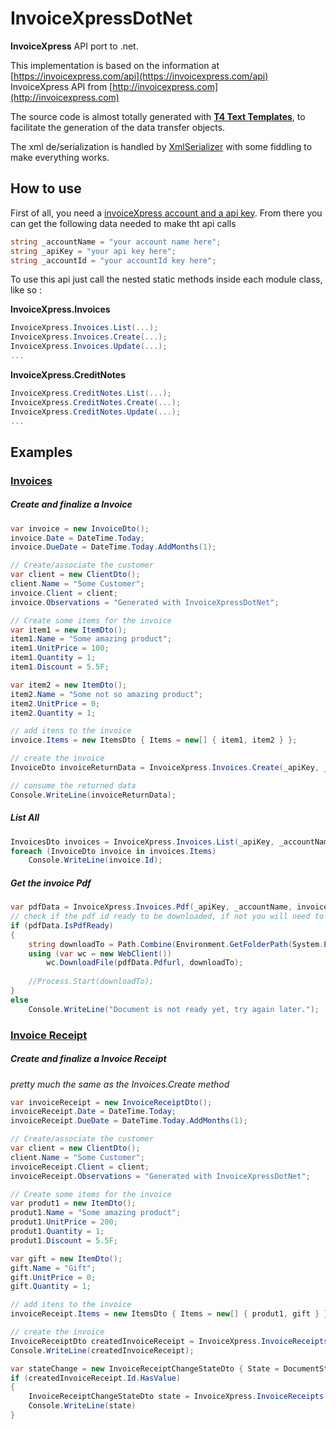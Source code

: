 # InvoiceXpressDotNet
**InvoiceXpress** API port to .net.

This implementation is based on the information at [https://invoicexpress.com/api](https://invoicexpress.com/api)
InvoiceXpress API from [http://invoicexpress.com](http://invoicexpress.com)

The source code is almost totally generated with [**T4 Text Templates**](https://msdn.microsoft.com/en-us/library/bb126445.aspx), to facilitate the generation of the data transfer objects.

The xml de/serialization is handled by [XmlSerializer](https://msdn.microsoft.com/en-us/library/system.xml.serialization.xmlserializer(v=vs.110).aspx) with some fiddling to make everything works.

## How to use

First of all, you need a [invoiceXpress account and a api key](https://invoicexpress.com/api/overview). 
From there you can get the following data needed to make tht api calls

```cs
string _accountName = "your account name here";
string _apiKey = "your api key here";
string _accountId = "your accountId key here";
```

To use this api just call the nested static methods inside each module class, like so :

**InvoiceXpress.Invoices**
```cs
InvoiceXpress.Invoices.List(...);
InvoiceXpress.Invoices.Create(...);
InvoiceXpress.Invoices.Update(...);
...
```
**InvoiceXpress.CreditNotes**
```cs
InvoiceXpress.CreditNotes.List(...); 
InvoiceXpress.CreditNotes.Create(...); 
InvoiceXpress.CreditNotes.Update(...);
...
```
## Examples
### [Invoices](https://invoicexpress.com/api/invoices/)
##### Create and finalize a Invoice
```cs
var invoice = new InvoiceDto();
invoice.Date = DateTime.Today;
invoice.DueDate = DateTime.Today.AddMonths(1);

// Create/associate the customer
var client = new ClientDto();
client.Name = "Some Customer";
invoice.Client = client;
invoice.Observations = "Generated with InvoiceXpressDotNet";

// Create some items for the invoice
var item1 = new ItemDto();
item1.Name = "Some amazing product";
item1.UnitPrice = 100;
item1.Quantity = 1;
item1.Discount = 5.5F;

var item2 = new ItemDto();
item2.Name = "Some not so amazing product";
item2.UnitPrice = 0;
item2.Quantity = 1;

// add itens to the invoice
invoice.Items = new ItemsDto { Items = new[] { item1, item2 } };

// create the invoice
InvoiceDto invoiceReturnData = InvoiceXpress.Invoices.Create(_apiKey, _accountName, invoice);

// consume the returned data
Console.WriteLine(invoiceReturnData);
```

##### List All
```cs
InvoicesDto invoices = InvoiceXpress.Invoices.List(_apiKey, _accountName);
foreach (InvoiceDto invoice in invoices.Items)
    Console.WriteLine(invoice.Id);
```

##### Get the invoice Pdf
```cs
var pdfData = InvoiceXpress.Invoices.Pdf(_apiKey, _accountName, invoiceId);
// check if the pdf id ready to be downloaded, if not you will need to try again later
if (pdfData.IsPdfReady)
{
    string downloadTo = Path.Combine(Environment.GetFolderPath(System.Environment.SpecialFolder.Desktop), Guid.NewGuid() + ".pdf");
    using (var wc = new WebClient())
        wc.DownloadFile(pdfData.Pdfurl, downloadTo);
		
    //Process.Start(downloadTo);
}
else 
    Console.WriteLine("Document is not ready yet, try again later.");

```

### [Invoice Receipt](https://invoicexpress.com/api/invoice-receipt/create)
##### Create and finalize a Invoice Receipt
*pretty much the same as the Invoices.Create method*

```cs
var invoiceReceipt = new InvoiceReceiptDto();
invoiceReceipt.Date = DateTime.Today;
invoiceReceipt.DueDate = DateTime.Today.AddMonths(1);

// Create/associate the customer
var client = new ClientDto();
client.Name = "Some Customer";
invoiceReceipt.Client = client;
invoiceReceipt.Observations = "Generated with InvoiceXpressDotNet";

// Create some items for the invoice
var produt1 = new ItemDto();
produt1.Name = "Some amazing product";
produt1.UnitPrice = 200;
produt1.Quantity = 1;
produt1.Discount = 5.5F;

var gift = new ItemDto();
gift.Name = "Gift";
gift.UnitPrice = 0;
gift.Quantity = 1;

// add itens to the invoice
invoiceReceipt.Items = new ItemsDto { Items = new[] { produt1, gift } };

// create the invoice
InvoiceReceiptDto createdInvoiceReceipt = InvoiceXpress.InvoiceReceipts.Create(_apiKey, _accountName, invoiceReceipt);
Console.WriteLine(createdInvoiceReceipt);

var stateChange = new InvoiceReceiptChangeStateDto { State = DocumentState.Finalized };
if (createdInvoiceReceipt.Id.HasValue)
{
    InvoiceReceiptChangeStateDto state = InvoiceXpress.InvoiceReceipts.ChangeState(_apiKey, _accountName, createdInvoiceReceipt.Id.Value, stateChange);
    Console.WriteLine(state)
}
```

